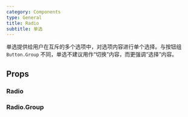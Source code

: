 ```yaml
---
category: Components
type: General
title: Radio
subtitle: 单选
---
```


单选提供给用户在互斥的多个选项中，对选项内容进行单个选择。与按钮组 `Button.Group` 不同，单选不建议用作“切换”内容，而更强调“选择”内容。

## Props
### Radio
### Radio.Group